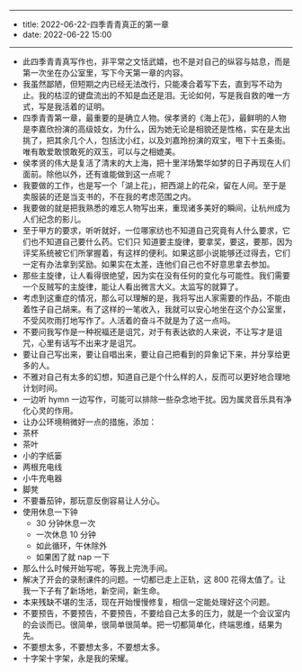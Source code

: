 - --
- title: 2022-06-22-四季青青真正的第一章
- date: 2022-06-22 15:00
- --
- 此四季青青真写作也，非平常之文恬武嬉，也不是对自己的纵容与姑息，而是第一次坐在办公室里，写下今天第一章的内容。
- 我虽然鄙陋，但短期之内已经无法改行，只能凑合着写下去，直到写不动为止。我的枯涩的键盘流出的不知是血还是泪。无论如何，写是我自救的唯一方式，写是我活着的证明。
- 四季青青第一章，最重要的是确立人物。侯孝贤的《海上花》，最鲜明的人物是李嘉欣扮演的高级妓女，为什么，因为她无论是相貌还是性格，实在是太出挑了，把其余几个人，包括沈小红，以及刘嘉玲扮演的双宝，甩下十五条街。唯有敢爱敢恨敢死的双玉，可以与之相媲美。
- 侯孝贤的伟大是复活了清末的大上海，把十里洋场繁华如梦的日子再现在人们面前。除他以外，还有谁能做到这一点呢？
- 我要做的工作，也是写一个「湖上花」，把西湖上的花朵，留在人间。至于是卖服装的还是当支书的，不在我的考虑范围之内。
- 我要做的就是把我熟悉的难忘人物写出来，重现诸多美好的瞬间，让杭州成为人们纪念的影儿。
- 至于甲方的要求，听听就好，一位哪家纺也不知道自己究竟有人什么要求，它们也不知道自己要什么药。它们只 知道要主旋律，要拿奖，要这，要那，因为评奖系统被它们所掌握着，有这样的便利。如果这部小说能够还过得去，它们一定有办法拿到奖励。如果实在太差，连他们自己也不好意思拿去参加。
- 那些主旋律，让人看得很绝望，因为实在没有任何的变化与可能性。我们需要一个反贼写的主旋律，能让人看出微言大义。太监写的就算了。
- 考虑到这重症的情况，那么可以理解的是，我将写出人家需要的作品，不能由着性子自己胡来。有了这样的一笔收入，我就可以安心地坐在这个办公室里，不受风吹雨打地写作了。人活着的奋斗不就是为了这一点吗。
- 不要问我写作是一种祝福还是诅咒，对于有表达欲的人来说，不让写才是诅咒，心里有话写不出来才是诅咒。
- 要让自己写出来，要让自唱出来，要让自己把看到的异象记下来，并分享给更多的人。
- 不雅对自己有太多的幻想，知道自己是个什么样的人，反而可以更好地合理地计划时间。
- 一边听 hymn 一边写作，可能可以排除一些杂念地干扰。因为属灵音乐具有净化心灵的作用。
- 让办公环境稍微好一点的措施，添加：
- 茶杯
- 茶叶
- 小的字纸篓
- 两根充电线
- 小牛充电器
- 脚凳
- 不要番茄钟，那玩意反倒容易让人分心。
- 使用休息一下钟
    - 30 分钟休息一次
    - 一次休息 10 分钟
    - 如此循环，午休除外
    - 如果困了就 nap 一下
- 那么什么时候开始写呢，等我上完洗手间。
- 解决了开会的录制课件的问题。一切都已走上正轨，这 800 花得太值了。让我一下子有了新场地，新空间，新生命。
- 本来残缺不堪的生活，现在开始慢慢修复，相信一定能处理好这个问题。
- 不要预告，不要预告，不要预告，不要给自己太多的压力，就是一个会议室内的会谈而已。很简单，很简单很简单。把一切都简单化，终端思维，结果为先。
- 不要想太多，不要想太多，不要想太多。
- 十字架十字架，永是我的荣耀。
